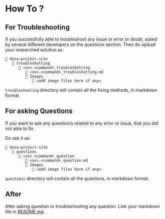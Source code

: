 # How To ?

## For Troubleshooting
If you successfully able to troubleshoot any issue or error or doubt, asked by several different developers on the questions section.
Then do upload your researched solution as:
```
📁 dosa-project-site
   📁 troubleshotting
      📁 <xx>.<command>_troubleshotting
         🥧 <xx>.<command>_troubleshotting.md
         📁 Images
            🥧 <add image files here if any>
```

`troubleshooting` directory will contain all the fixing methods, in markdown format.


## For asking Questions
If you want to ask any question/s related to any error or issue, that you did not able to fix.

Do ask it as:
```
📁 dosa-project-site
   📁 questions
      📁 <xx>.<command>_question
         🥧 <xx>.<command>_question.md
         📁 Images
            🥧 <add image files here if any>
```

`questions` directory will contain all the questions, in markdown format.

## After
After asking question or troubleshooting any question.
Link your markdown file in [README.md](https://dosa-os.github.io/dosa-project-site/).